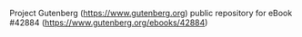 Project Gutenberg (https://www.gutenberg.org) public repository for eBook #42884 (https://www.gutenberg.org/ebooks/42884)
